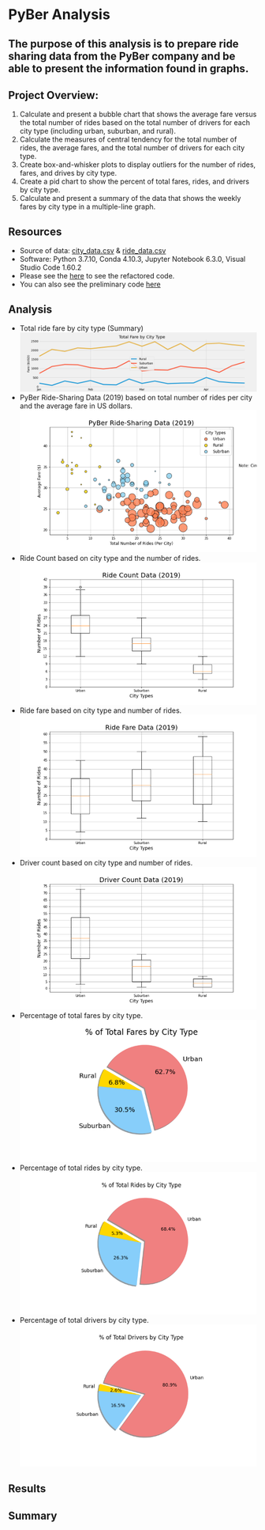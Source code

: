 # PyBer Analysis

## The purpose of this analysis is to prepare ride sharing data from the PyBer company and be able to present the information found in graphs. 

## Project Overview:
1. Calculate and present a bubble chart that shows the average fare versus the total number of rides based on the total number of drivers for each city type (including urban, suburban, and rural). 
2. Calculate the measures of central tendency for the total number of rides, the average fares, and the total number of drivers for each city type.
3. Create box-and-whisker plots to display outliers for the number of rides, fares, and drives by city type. 
4. Create a pid chart to show the percent of total fares, rides, and drivers by city type.
5. Calculate and present a summary of the data that shows the weekly fares by city type in a multiple-line graph. 

## Resources
- Source of data: [city_data.csv](https://github.com/mthalken/PyBer_Analysis/blob/main/Resources/city_data.csv) & [ride_data.csv](https://github.com/mthalken/PyBer_Analysis/blob/main/Resources/ride_data.csv)
- Software: Python 3.7.10, Conda 4.10.3, Jupyter Notebook 6.3.0, Visual Studio Code 1.60.2
- Please see the [here](https://github.com/mthalken/PyBer_Analysis/blob/main/PyBer_Challenge.ipynb) to see the refactored code.
- You can also see the preliminary code [here](https://github.com/mthalken/PyBer_Analysis/blob/main/PyBer.ipynb)

 
## Analysis
- Total ride fare by city type (Summary)
    ![png](https://github.com/mthalken/PyBer_Analysis/blob/main/analysis/PyBer_fare_summary.png)
- PyBer Ride-Sharing Data (2019) based on total number of rides per city and the average fare in US dollars. 
    ![png](https://github.com/mthalken/PyBer_Analysis/blob/main/analysis/Fig1.png)
- Ride Count based on city type and the number of rides.
    ![png](https://github.com/mthalken/PyBer_Analysis/blob/main/analysis/Fig2.png)
- Ride fare based on city type and number of rides.
    ![png](https://github.com/mthalken/PyBer_Analysis/blob/main/analysis/Fig3.png)
- Driver count based on city type and number of rides. 
    ![png](https://github.com/mthalken/PyBer_Analysis/blob/main/analysis/Fig4.png)
- Percentage of total fares by city type.
    ![png](https://github.com/mthalken/PyBer_Analysis/blob/main/analysis/Fig5.png)
- Percentage of total rides by city type.
    ![png](https://github.com/mthalken/PyBer_Analysis/blob/main/analysis/Fig6.png)
- Percentage of total drivers by city type.
    ![png](https://github.com/mthalken/PyBer_Analysis/blob/main/analysis/Fig7.png)

## Results



## Summary

